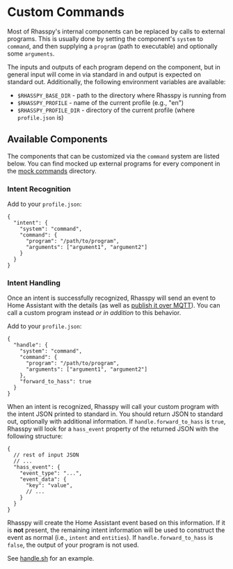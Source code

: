 # Custom Commands

Most of Rhasspy's internal components can be replaced by calls to external
programs. This is usually done by setting the component's `system` to `command`,
and then supplying a `program` (path to executable) and optionally some
`arguments`.

The inputs and outputs of each program depend on the component, but in general
input will come in via standard in and output is expected on standard out.
Additionally, the following environment variables are available:

* `$RHASSPY_BASE_DIR` - path to the directory where Rhasspy is running from
* `$RHASSPY_PROFILE` - name of the current profile (e.g., "en")
* `$RHASSPY_PROFILE_DIR` - directory of the current profile (where `profile.json` is)

## Available Components

The components that can be customized via the `command` system are listed below.
You can find mocked up external programs for every component in the [mock
commands](https://github.com/synesthesiam/rhasspy-hassio-addon/tree/master/bin/mock-commands)
directory.

### Intent Recognition


Add to your `profile.json`:

    {
      "intent": {
        "system": "command",
        "command": {
          "program": "/path/to/program",
          "arguments": ["argument1", "argument2"]
        }
      }
    }

### Intent Handling

Once an intent is successfully recognized, Rhasspy will send an event to Home
Assistant with the details (as well as [publish it over
MQTT](https://docs.snips.ai/reference/dialogue#intent)). You can call a custom
program instead *or in addition* to this behavior.

Add to your `profile.json`:

    {
      "handle": {
        "system": "command",
        "command": {
          "program": "/path/to/program",
          "arguments": ["argument1", "argument2"]
        },
        "forward_to_hass": true
      }
    }
    
When an intent is recognized, Rhasspy will call your custom program with the
intent JSON printed to standard in. You should return JSON to standard out,
optionally with additional information. If `handle.forward_to_hass` is `true`,
Rhasspy will look for a `hass_event` property of the returned JSON with the
following structure:

    {
      // rest of input JSON
      // ...
      "hass_event": {
        "event_type": "...",
        "event_data": {
          "key": "value",
          // ...
        }
      }
    }
    
Rhasspy will create the Home Assistant event based on this information. If it is
**not** present, the remaining intent information will be used to construct the
event as normal (i.e., `intent` and `entities`). If `handle.forward_to_hass` is
`false`, the output of your program is not used.

See
[handle.sh](https://github.com/synesthesiam/rhasspy-hassio-addon/blob/master/bin/mock-commands/handle.sh)
for an example.
